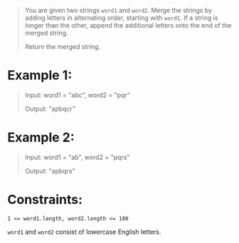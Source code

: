 >You are given two strings `word1` and `word2`. Merge the strings by adding letters in alternating order, starting with `word1`. If a string is longer than the other, append the additional letters onto the end of the merged string.
>
>Return the merged string.

# Example 1:
>Input: word1 = "abc", word2 = "pqr"
>
>Output: "apbqcr"
 


# Example 2:
>Input: word1 = "ab", word2 = "pqrs"
>
>Output: "apbqrs"

# Constraints:


`1 <= word1.length, word2.length <= 100`

`word1` and `word2` consist of lowercase English letters.


